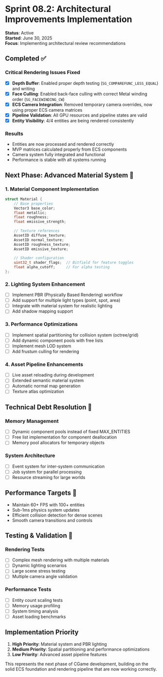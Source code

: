 # Sprint 08.2: Architectural Improvements Implementation

**Status**: Active  
**Started**: June 30, 2025  
**Focus**: Implementing architectural review recommendations

## Completed ✅

### Critical Rendering Issues Fixed
- [x] **Depth Buffer**: Enabled proper depth testing (`SG_COMPAREFUNC_LESS_EQUAL`) and writing
- [x] **Face Culling**: Enabled back-face culling with correct Metal winding order (`SG_FACEWINDING_CW`)
- [x] **ECS Camera Integration**: Removed temporary camera overrides, now using proper ECS camera matrices
- [x] **Pipeline Validation**: All GPU resources and pipeline states are valid
- [x] **Entity Visibility**: 4/4 entities are being rendered consistently

### Results
- Entities are now processed and rendered correctly
- MVP matrices calculated properly from ECS components
- Camera system fully integrated and functional
- Performance is stable with all systems running

## Next Phase: Advanced Material System 🎨

### 1. Material Component Implementation
```c
struct Material {
    // Base properties
    Vector3 base_color;
    float metallic;
    float roughness;
    float emissive_strength;
    
    // Texture references
    AssetID diffuse_texture;
    AssetID normal_texture;
    AssetID roughness_texture;
    AssetID emissive_texture;
    
    // Shader configuration
    uint32_t shader_flags;  // Bitfield for feature toggles
    float alpha_cutoff;     // For alpha testing
};
```

### 2. Lighting System Enhancement
- [ ] Implement PBR (Physically Based Rendering) workflow
- [ ] Add support for multiple light types (point, spot, area)
- [ ] Integrate with material system for realistic lighting
- [ ] Add shadow mapping support

### 3. Performance Optimizations
- [ ] Implement spatial partitioning for collision system (octree/grid)
- [ ] Add dynamic component pools with free lists
- [ ] Implement mesh LOD system
- [ ] Add frustum culling for rendering

### 4. Asset Pipeline Enhancements
- [ ] Live asset reloading during development
- [ ] Extended semantic material system
- [ ] Automatic normal map generation
- [ ] Texture atlas optimization

## Technical Debt Resolution 🔧

### Memory Management
- [ ] Dynamic component pools instead of fixed MAX_ENTITIES
- [ ] Free list implementation for component deallocation
- [ ] Memory pool allocators for temporary objects

### System Architecture
- [ ] Event system for inter-system communication
- [ ] Job system for parallel processing
- [ ] Resource streaming for large worlds

## Performance Targets 🎯

- Maintain 60+ FPS with 100+ entities
- Sub-1ms physics system updates
- Efficient collision detection for dense scenes
- Smooth camera transitions and controls

## Testing & Validation 🧪

### Rendering Tests
- [ ] Complex mesh rendering with multiple materials
- [ ] Dynamic lighting scenarios
- [ ] Large scene stress testing
- [ ] Multiple camera angle validation

### Performance Tests
- [ ] Entity count scaling tests
- [ ] Memory usage profiling
- [ ] System timing analysis
- [ ] Asset loading benchmarks

## Implementation Priority

1. **High Priority**: Material system and PBR lighting
2. **Medium Priority**: Spatial partitioning and performance optimizations  
3. **Low Priority**: Advanced asset pipeline features

This represents the next phase of CGame development, building on the solid ECS foundation and rendering pipeline that are now working correctly.
